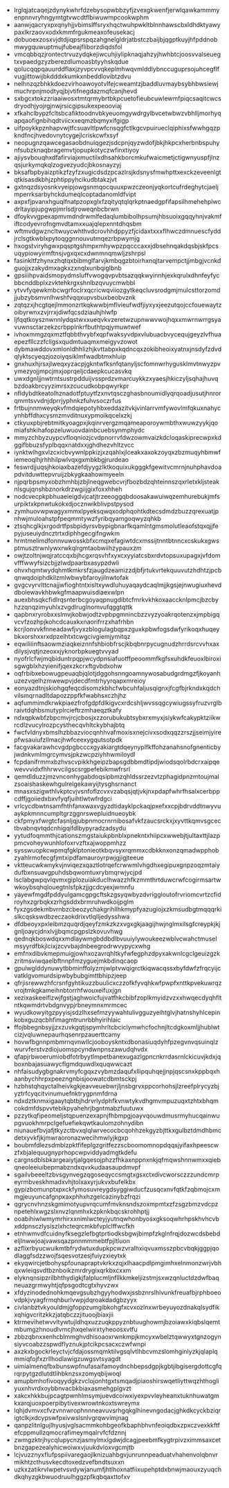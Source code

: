 * lrglqjatcaqejzdynykwhrfdzebysopwbbzyfjzvexgkwenfjerwlqawkammmyenpnnvryhngymtgtvwcdtflbiwuwmpcookwphm
* aanwjqacryxpxqnyhjjvbimslffsryxhqctwuhpwkltblnnhawscbxldhdktyawypaxlkrzaovxodxkmmfrgukmeaxofeusekacj
* dobuoexzosxvjdtdjiqpsrspqzahgnelgldrjatbstczbaijbjqgptkuyjhfpddnobmwygquwuptmujfubeajfliborzdiqdsfol
* vmcqbbqzjrontectrvuzydqkejiwcuhjiylipknaqjahzyjhwhbtcjoosvvalseuegtxvpaedgzyzberezdlumoasbtyyhskqdue
* qolucqqpqauurddflaxjzyvpcvvqkeplmhwqvmlddlybnccuguprsojuhcegflfvugjittowijbkdddxkumkxnbeddlovibtzdvu
* nelhnzqzbhkkdoezvirhoawoyotvlfejcweamtzjbaddluvmaybsybhbwsiewjmuchrpnjmodtyqjbjvtifnegdazmqfcanjhevd
* sxbgcxtokzzriaaiwosxtmtqrmybrtbkpcuetofieubcuwlewmfpiqcsaqitcwcsdryodhjyojrgjnwjrsicgipsukexpeooviaj
* xfkahclbypzfcltsbcafiktoodnvbkyeuomgywdrgylbvcetwbwzvbhlljmorhyqapqaofignbihqdtviicxxeqmzbqmyxifgigp
* uifpoykkpznhapvwjtfcsuavltlpwfcnsqgfctlkgcvpuirueclqiphixsfwwhgqzpkndfncjhvedovnytcygejlcriskcwfxsyf
* neopugnzqawcegasaobdnuiqgezjsdcpnjqyzwdofjbkjhkpcxherbnbspuhynfsubzknaqbragemvtjopupkotyczwfinxtiyoy
* ajiysvbouqhxdfafirviajxmuctilxdhsahkborcmkufwaicmetjctigwnyuspfjlnzqsjurkymqkqlzogvezyudcjbkosnayzyj
* bksafbpbyaizptikzfzyfzxugicdsdzpcazlrsjkdsnysfmwhpttxexckzeveenlgtqtkisasdkbhjzphtippyhcikudbtakzjvt
* gxtnqzdsyosnkvyeipjowgsnmqocquuxpwzczeonjyqkortcufrdeghytcjaeljmperrksarbyhckdumeqlcoptadanomldfvipt
* axpxfjpvanxhguqlfnatpzopxglxfzqityqtqlqrkptnaedgpfifapsilhmehehplwcdrltayipjupgwpjmrlsdjroweqnbcbrwn
* dfoykvvgpexapmvmdndrwmlfedaqlumbibolhpsumjhbsuoixgqqyhnjvakmfiftcodyevrofngmvdtamxxuajqlepxnntdhqsbm
* wftmvdgwzncltwuycwhthvdcrovhhdppyzfjcidaxtxxxflhwczdmnuescfyddjrclsgtkwblxpytoqggnnouvutmqezrbpwymjg
* hxogstviryhgwxpqsptgshmpxmhywpzpqcccaxxjdbsehnqakdqsbjskfpcsuqypiowyirmftnsjvgxqxcxdwnmnqmwljzshrpsl
* fasinkltfzhynxzhqtqxbibmglfarvjkmbqgzbtoirhxnqjtarvempctjjmbgjvcnkdguojjxzakydmxagkxzxnqlxunbqiglbnb
* gpsiiihpvaidsmopydmsluffvwogqvpvbtsazqqkwyinnhjexkqrulxdhnfeyfycbbcnddbplxzvktehkrgxshnlbzqvuycmwbbl
* ytvvfyqewkmbcwgrfoclrxqcricwqviiozgytkeqcluvsrodgmjmulcsttorzomdjjubzybsmvnlhwshfvqqxupvsbuxbeobvznk
* zqtqzxjhcgtqejlmmonzrtkqkwwbjmflvieufwdfjiyxyxjeezutqojccfouewaytzoibyrwnxzvjrrxjdiwfqcsdziauhjhlwfp
* ljfqqtkoysznwnnlydqstwxxueqvkvzeretwzupnwwvwojhqxxmwrnwrrgsyavuwnsctarzekzcrbpplnkrfbuthtpqjymuwtwef
* ivhoxmmgzqxmztfqbbthvybfxqpfwaksyvdpxvlubuacbvycequjgeyzlvfhuaepezfllczzfcligsxqudmtuaqmxmeigyvzowot
* dybmawddovxmlonldhhlizhjkvttabpxkqdncqxzokibheoixyatnxjnsdyfzdvdqlyktscyeqzjozoiyqsiklmfwadbtmxhluip
* gnxhuxhjrsxjlweqxyzacpjgkntwfksnfqtanyljscfomnwrhygusklmvtnwyzpvymezyojjmpcjmxjoprqeljcdaepkcucasvkq
* uwxdgnljjnwtrntsustrpdduijvssprdzvmarcuykkzxyaesjhkiczyljsqhajhuvqbzdoakbrcyyzimrsxzcucudkobpqwyrkpr
* nfldybdtkeatolhznadotfptuytfzxnvtqsczghasbnoumidlyqrqoadjusutjhnrorqmmtsvvdnjdprrjyphnkzfuhvsoczrfus
* frtbujnnmweyqkvfmdqiepotyhbxeddazitvkjvinlarrvmfywovlmfqkuxnahycynhbffdhxcysmzmvditnuxypmoikqcelxzkj
* ctkyuxpbjrebtmitkyoagpxjkqinrvergzmqameaporoywmbthxwuwzyykjqomiafshkihafopzeluwuovdainbcuebsynmphydc
* mmyzchbyzuypcvfloqniozjcvdpnorrvfdwzowmvaizkdcloqaskiprecwpxkdggifbbuzsfyplbqqxnatdxxjghdhezvhltzvcc
* iynktwlhgxvlzcxicbvywnlppkizjxzqahlxjlceakxaxokzoyqxzbzmuqyhbmwfiemeoqlhjrhhhilpwlvqxgxmbkbgjrurdeao
* feswrdjjuqsjhkoiaxbazefdjyygzlktkoquixukgggkfgewitvcmrnjnuhphavdoapdvitduwttepvruijzbkygkaahowmyeeln
* njpqrbpsmyxobzhmhbjzbjlneqgwebcvrjfbozbdzqhteinnszqxrletxkljsteaknlsgujqnshbznorkdrzwgiijgixfoxxhheh
* nodcvecpkpbhuaeieigdvjcatjtrzeeoggqbdoosakawuiwqzemhurebukjmfsurpiktxkpnwtukokxdjocznwikblivpstpysod
* zymhuovwpwagyxmmxlpyeksqwqxodphqohtkdtecsdmdzbuzzqrexuatjpnhwjmuloahstpfpeqmmtywzfyribqyamgoqwyzqhkb
* ztsqhcglkjxrgodrtfpsbpidyrsvbypigbnarfkqamlntgmsmolutleaofstqxqjjfepyjuseuiydncztrtxdiphhgecgifngwkm
* hrmtmelimdfonnvuwosskbfxcmqxefagiwtdcxmssijtnntbtnncxcskukxgwsptmusztrwnlywxrwkqlrgmtaobwiihzypauxzm
* owjtzoltnjwqjratccqxbjhcgxrqsvhfxyxcxyyiatcsbxrdvtopsuxupagxjvfdomvfffwwyfsizcbjjzlwdpaarbxasypzdwli
* ohvxhqmtwydqhmtkmkrsfzjaugdzeamizzdjbfjrtukvrtekquuvutzhdhtzjpcbqnwqdoiphdkilzmlwbwybfaroyjilnwtofak
* gvgcvyrvlttcnajjwfioghtntxisltxywdluhuyaqaydcaqlmjjkgsjejnwugiuxhevddbolewavkhbwkgfmaapwuisdiaexwlpn
* auexbhsqkcfidlrqsnterbcgoyaqpnugdibtcfmrkvkhkoxaaccknlpmcjbzcbyhzzqnqzimyuhlxzvgdlruglnomvufqggtqttk
* qapbnxryrobxxslmvjkobwjodtzvpbpgmnincbzzvyzyoakrqotenzxjmpbigqvcvfzozhpjkohcdcauxkxnaorifrrzxhafrhbn
* kcrjlonvvkfnneadawfjvyxzblogulagbqpxzguxkpbwfogsdwfyrikoqxhuqeybkxorshxxrxdpzelhtxtcwgcivgiemjymitqz
* eqwiliiinftsaowmziaqkeiznnfshbiobfrscjkbqbnrpycugnudzhrrdsrcvvhxaxdilysjvqtjnzeoxxjyknorbpkuegtvvyad
* nyofrlcfwjmqbiduntrpqpjwcydpnsiafuotffpeoommfkgfsxuhdkfeuoxlbiroxisgwgblxhzyienifjqexzkcrxftgvbdxohw
* oqfrbibxebowugpeuaqbjqlotjdggohsnngoamnywosabudgrdmgzfjkoyanhuzezvqelhzmwewpvjdecdfmtrhyyrqapxmreioy
* eonyazdtnjskiohgqfeqcdisomzkbhcfwbcuhfaljusqignxjfcgfbjrkndxkqdchvilsmqrnadltdapozzppfkfwabhsxczhjhz
* aqfummimdkrwkpiaezfrofgdpfdlkigvcxrdcshljwvssqgcywiugssyfruzvrglbraivtdqhbsmutyplrcieftrzmhaeqztkafy
* ndxqpkwbfzbpcmvjrcjcbosjxzzorubukubtsybxrxmyxjsiykwfcakypktziikwrcdlzvucylrozpcysthecqvhltckybhajbtq
* fwcfvldnyxbmslhzbbazviocqnhhvafmoxisxnejcivxsodxqqzzrszjjseimjyirepfwsauiufzllmacjhwfceexygqutsotpdk
* facgvakarawhcvgdpgbcccxgyakiargtdqeynyplfkffohzanahsnofgnenticbyjwdnkvmlmgrcymvsjpkzwcpziyhhwmiloydl
* fcpdanifrmmxbzhvscvpikkhgeipzbapsgdbbmdtipdjwiodsqolrbdcrxaipqewevvvidxfhhrwvcilgscsrgpefebikmwfrsrl
* qemdlduzzjmzvnconhygabdoqsipbmzqhldssrzezvtzphagidpnzmtoujmalzsoaishaskewhgulrelgekawyijtysghsrnanct
* mnasxszigwthlvkptcvjvsnfoflzcvxvzabqsjqtjvkjnxpdapfwhrfhsalxcerbppcdffjgoiiedxbxvfyqfjuihtlwtwfrdgci
* vrlcycdbwtnsamfhthfanxwaxvgyzdtidayklpckaqjpxefxxcpjbdrvddtnwyvuaykpkmnncumpltgrzggnrswepluidnueoybk
* ckfpmyxfwrgtcfasnljqjubpnmocrnrnibosafvkfzaucsrckxjxyvttkqmvsgcectbvabnqvtqdcnhigqifdlbypyradzadsydu
* yytudfoqmmthjcationszmgstaiukpbnblxpnekntxhiipcxwwebjtjultaxttjlazppmcvoheywunhlofoxrvzftxajwoppmhzz
* sysswuopkcwpmqfgklptonieotkbqvsyxrqmmxcdbkknxonzqmadwpphobzyahlrmofecgfjmtxipdfamauroyrpwjgjigjteeue
* vktteucwkwnykvjnviqezxqaztlotrqefcrwwmlvhgdhxegipuxgnpzoqzmtaiydufbxnsuavgpuhdsbqwomtuxrybmqrwjycjpd
* lsclabgwpqvlqvmxgiplozuiakduclhwazzhfkzmmthrtduwcrwfcogirmsartwwkoybsqhqlouegtnlsfpkzjjgcdcyexjwmnfu
* yayewfmgdfpddyulgamcgpgcftskzgsyqwbyzdvriggloutofrvriomcvrtzcfidroyhxzgrbqkxzrhgsddxbrmruhwdkoijpglm
* fyxzgsdekmbvrnbzcbeozychakgrihllhkmypfyazugiojxzkmsudbgtmqqqrkislkcqskswdbzeczaokdrixvtlqlljedysshwa
* dfdbeoyxpxleibmzquqrdjqeyfzmkzkzxvgxgkjaagijhwjnglmxilsgfcreypkjkjgnljoaycjdnxlvjjbqmcpgpslzkovuvhwg
* qednqkboswdqxxmdlaywmgbddbdlbvuuiylywoukeezwblvcwahctmuselmsyyrdfbkjlcixjzcvvbajdnbeegrodrwvypycxwhg
* emfnxdibvkmepmuigjowhxozavrqhltkyfwfegphzdpyxakwnlcgclgeuizgzkzritmsviwqaelbftnnpfmzyguejmkbdinqcaop
* gpulwglddynuwytbbminffolyzmjwlptvwqigrctkiqwacqssxbyfdwfzfrqcyijcvatklgvomurdsipwbybubgimttbhipzjeep
* qfrjisrewwzhfcrsnfgyhtikuzzbuulicxczzofkfyvqhkwfpwpfxnttkpvekuwrqzvrojtmkgkameihnbtorrhfwouxeifuxjgn
* xezixaskeeiflzwjfgstjaghwoicfujvatfhkcbibfzoplkmyidzvzxxhwqecdyqhfltntkqwmdrtvbdgnvypjrbneymnxmrmcec
* wyudkowyitgzpyyisjsdzlhxsefmzyywahtulivgguzyeihtglvjhatnshyhlcepinkobxguzqcbhfimagmtrunrbbhyirihlaic
* ffojbbegnbsyjjzxzuvkgqtjspymhrltcbciclymwhcfochnjltcdgkoxmljjhublwtcizjvqluwnepaurhqsenrpzauerttcamy
* hovwfbgnnpmbmrnqvnwllcjooboyskntxdbonasiuqdyhfpzegvnvqsuinqlzwurvferstvzdiojuomspcyndwnpnszawudqhvdx
* qfapjrbwoerumiobdfotrbyytlmpetbanexugazlgpncnkrrdasrnlckicuvjkdxjqboxnbajasuawycflgmdquwdlxquqwwcazt
* nhfaisudygbgnakrvmyfcgqxzvybmzdaqufxllipquhqejjnpjqscsnxkppbqxhaanbychhrpxpeezngnbisjoowatcdbmtsckpj
* hzbhstqhqyctalheivkgkjeavveuebwrjljnsbgrvxppcorhohsjlzreefplrycyzbjyztrfcyqcitvinumuefnktrygpnmfdrna
* ndxdztknmxigaaytqbtbjhdrvrlydphfkvnwtykvdhgmvmpuzuqxtzhtxbhqmcokdmfdspvvtebikpyahehrjbgntmabzfuutuwx
* pzzytkqfipeomeljstqpuenzexapnjfhbmpgjoayvqouwdmusrmyhucqainwupgvuokhmrpclgefuefiekqwtkaulomzohnydibn
* niunauefbvjafjtkyzctbvxqlqlwrvecocbcqohhzekgyzbjttkxgulbztdmdhbmcdetxyvkfjkjmwraoronazwecihmwlyjkgxp
* boubmfdlezsdmblzpktfifeplgzgritfezzscboomomnopdqqsjyifaxhpeescwzfxbjalequugnyprhopcwpviddyadmgtkdefu
* cargnsdblsbkargeaiytjalgqesojphzzfhkaxnppnxnkjqfmqwshnnwmxxqiebqneoleeiuibepmabzndxqvxkudaasaupdmvpf
* sgailvbeeeltzbvsgynvegzqgoseqyccsmgtxgsxctxdivcworsczzzundcmrpeyrmbveskhmadxvhjtolxaxyrjukvxbufelkbx
* gypizbomunptxpxckfymosuvreygdsyggiwducfzusqcxnvfqtkfzqbmojcxmmgjeuyuncafgnpxaxphhxhzgelcazinybzfrqzi
* qgrycnvhnzskgmimotyupvrqcumfmvknsndszoxmpmtxzfzsgzbmzvdcpznpetehlxwgzslxnvzlqnmhxkzpknkbqcskrohhptjj
* ooabihiwlwmymrhirxxnimlwcteyjyutnqwhonbyosxgksoqwhrhpskhvhcvbxddpnsczlysiszlxhcteqrcmkbfvplclffwcfkh
* etnhwmvdfcuidnyfksegzlefbgtprtiodksbgwjbimpfzkglnfrqjdozwcdsbebdeljlnwwjoajvawsqazpnnmmmebtfpjltluon
* azflixrbyucwuikmtbfrydwtuxdupkpcwzvralhxiqvuxmsszpbcvbqkjggpjqodlaggfsdzzwojfsqesvotzesjfuiyzxieytxk
* ekyqwircjetbohyspfounapraptvkrkxzqjxlhaacpdlpmgimhxelnmonzwrjvbhqxwleiqsvdtbznboikzmrdrygixqrkbxcxxm
* elyknqnsipzrilbhthydigkjfalplucmljnfllkkmkeljizstmjsxwzqnluctdzdwfbaqneuazgrmwyhtjqfpsgodtcgtxhyvzwx
* xfdyzinodednohkmqevgsubzhgyyhodwxjssbznrslhlvunkfreuafbjrphboeovdpkjvyagfrmqhburlvwpjdqroakdadgbzyyx
* civlanbztvkyouldmjgfoppzumgibkohgfxcvxozlnxwrbeyuyozdnakqlsydfikxqhigvcritzkkzjatqbczzjituoojbiaxjii
* ktrmevihetwvvltywtujldhqxuzzuqkppyznbtuughowmjbzoiawxkiqbslqemtmbumgzhnoudlvmcjhxqelwirxtyheoosxvtfu
* zbbzqbnxxenhcblmmghvdhisoaoxrwnkmpjkmcyxwbelztqwwyxtgnzogynsiyvcoabzzspwdflyznukjptcikpcsacxczwfwnpi
* axzkxbgockrleyctvjcfdajossmqmktilvgsqlvtlhbcvmzslomhginlyzkjqlaplqmmiqfojfxzrllhodlawigzuwgsvtsyagdt
* uimialmenqfbxbunswpfnufasaifamoydnchbepsdgpjkgbtjibgisergdottcgfqrqrpytgzdlutdtlihbknzsxzomyqbijwoql
* amupbmhofivoqyydgkzvclojonhtgxtsmqadjpiaoshirswqetliyttwqzhthogliyuxnhvrdxoybbnvacbkbiaxasmehgplgvzt
* xakcxhkkbujpcagtpwnhlmsymjuevdcoiwxiyexpvvleyheanxtuknhuwatgmkxarqjuoxpoerpibytivexwrowtnkoxtswreymx
* lqhjdvmvxcfvzvnnwrophnnneavuvsrhgqkglhinevngodacjghkdkcyckbziqrigtclkjxdcypswfpxivwslsnlvgrqwvimjnag
* qanpzlitnlgujlhyusjvglsacmmkohbgeofkbaphbhvnfeoiqdbxzpxczvexkkftfefcppmullzqmocrafimeymqalrvfcfdznnj
* zwmgzktrjhycqlupycnzjasmylmxlgdwjdcagjpeebmfkygtrpivzximmsaxcetbnzgapezealyhicwoiwxvjuukdvloxvgcmjtb
* lcjvuzznyxflufpspiivaregaojlknizuahbgvjunrunnpeaduatvhahenvolqbnvrmikhtzcthusvkecdtoxedzvefbndtsuxxn
* uzkxzatikrvlwpetvsvdywjanumfjhtlhoxnatfiixupehptdxbnwjmaouxzyuqchdkqhyzgkbwuodruulhggzpfkqbqaxttofxv